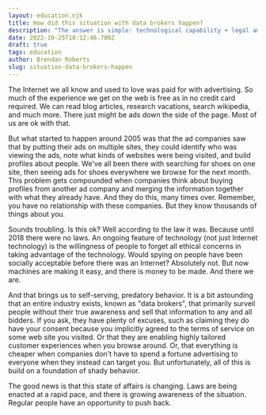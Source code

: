 ```yaml
---
layout: education.njk
title: How did this situation with data brokers happen?
description: "The answer is simple: technological capability + legal ambiguity + predatory, self-serving behavior."
date: 2022-10-25T18:12:46.700Z
draft: true
tags: education
author: Brendan Roberts
slug: situation-data-brokers-happen
---
```

The Internet we all know and used to love was paid for with advertising. So much of the experience we get on the web is free as in no credit card required. We can read blog articles, research vacations, search wikipedia, and much more. There just might be ads down the side of the page. Most of us are ok with that.

But what started to happen around 2005 was that the ad companies saw that by putting their ads on multiple sites, they could identify who was viewing the ads, note what kinds of websites were being visited, and build profiles about people. We've all been there with searching for shoes on one site, then seeing ads for shoes everywhere we browse for the next month. This problem gets compounded when companies think about buying profiles from another ad company and merging the information together with what they already have. And they do this, many times over. Remember, you have no relationship with these companies. But they know thousands of things about you.

Sounds troubling. Is this ok? Well according to the law it was. Because until 2018 there were no laws. An ongoing feature of technology (not just Internet technology) is the willingness of people to forget all ethical concerns in taking advantage of the technology. Would spying on people have been socially acceptable before there was an Internet? Absolutely not. But now machines are making it easy, and there is money to be made. And there we are.

And that brings us to self-serving, predatory behavior. It is a bit astounding that an entire industry exists, known as "data brokers", that primarily surveil people without their true awareness and sell that information to any and all bidders. If you ask, they have plenty of excuses, such as claiming they do have your consent because you implicitly agreed to the terms of service on some web site you visited. Or that they are enabling highly tailored customer experiences when you browse around. Or, that everything is cheaper when companies don't have to spend a fortune advertising to everyone when they instead can target you. But unfortunately, all of this is build on a foundation of shady behavior.

The good news is that this state of affairs is changing. Laws are being enacted at a rapid pace, and there is growing awareness of the situation. Regular people have an opportunity to push back.